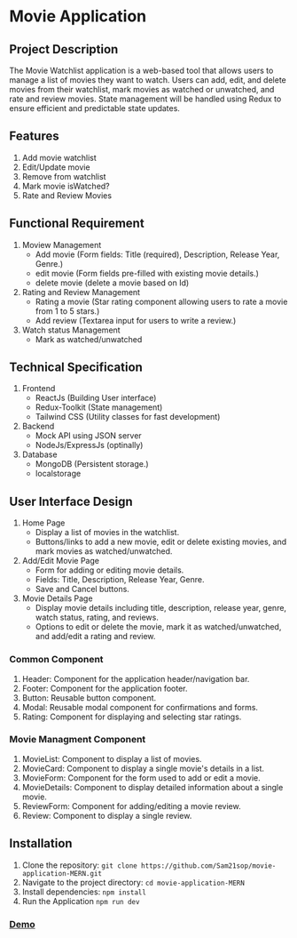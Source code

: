 # Movie Application

## Project Description
The Movie Watchlist application is a web-based tool that allows users to manage a list of movies they want to watch. Users can add, edit, and delete movies from their watchlist, mark movies as watched or unwatched, and rate and review movies. State management will be handled using Redux to ensure efficient and predictable state updates.


## Features
1. Add movie watchlist
2. Edit/Update movie
3. Remove from watchlist
4. Mark movie isWatched?
5. Rate and Review Movies

## Functional Requirement
1. Moview Management
    - Add movie (Form fields: Title (required), Description, Release Year, Genre.)
    - edit movie (Form fields pre-filled with existing movie details.)
    - delete movie (delete a movie based on Id)
2. Rating and Review Management
    - Rating a movie (Star rating component allowing users to rate a movie from 1 to 5 stars.)
    - Add review (Textarea input for users to write a review.)
3. Watch status Management
    - Mark as watched/unwatched

## Technical Specification
1. Frontend
    - ReactJs (Building User interface)
    - Redux-Toolkit (State management)
    - Tailwind CSS (Utility classes for fast development)
2. Backend
    - Mock API using JSON server
    - NodeJs/ExpressJs (optinally)
3. Database
    - MongoDB (Persistent storage.)
    - localstorage

## User Interface Design 
1. Home Page
    - Display a list of movies in the watchlist.
    - Buttons/links to add a new movie, edit or delete existing movies, and mark movies as watched/unwatched.
2. Add/Edit Movie Page
    - Form for adding or editing movie details.
    - Fields: Title, Description, Release Year, Genre.
    - Save and Cancel buttons.
3. Movie Details Page
    - Display movie details including title, description, release year, genre, watch status, rating, and reviews.
    - Options to edit or delete the movie, mark it as watched/unwatched, and add/edit a rating and review.

### Common Component
1. Header: Component for the application header/navigation bar.
2. Footer: Component for the application footer.
3. Button: Reusable button component.
4. Modal: Reusable modal component for confirmations and forms.
5. Rating: Component for displaying and selecting star ratings.

### Movie Managment Component
1. MovieList: Component to display a list of movies.
2. MovieCard: Component to display a single movie's details in a list.
3. MovieForm: Component for the form used to add or edit a movie.
4. MovieDetails: Component to display detailed information about a single movie.
5. ReviewForm: Component for adding/editing a movie review.
6. Review: Component to display a single review.


## Installation
1. Clone the repository: `git clone https://github.com/Sam21sop/movie-application-MERN.git`
2. Navigate to the project directory: `cd movie-application-MERN`
3. Install dependencies: `npm install`
4. Run the Application `npm run dev`

### [Demo](https://sam21sop.github.io/movie-application-MERN)